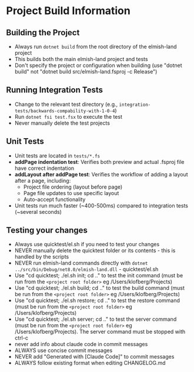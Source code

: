 # Project Build Information

## Building the Project
- Always run `dotnet build` from the root directory of the elmish-land project
- This builds both the main elmish-land project and tests
- Don't specify the project or configuration when building (use "dotnet build" not "dotnet build src/elmish-land.fsproj -c Release")

## Running Integration Tests
- Change to the relevant test directory (e.g., `integration-tests/backwards-compability-with-1-0-4`)
- Run `dotnet fsi test.fsx` to execute the test
- Never manually delete the test projects

## Unit Tests
- Unit tests are located in `tests/*.fs`
- **addPage indentation test**: Verifies both preview and actual .fsproj file have correct indentation
- **addLayout after addPage test**: Verifies the workflow of adding a layout after a page, including:
  - Project file ordering (layout before page)  
  - Page file updates to use specific layout
  - Auto-accept functionality
- Unit tests run much faster (~400-500ms) compared to integration tests (~several seconds)

## Testing your changes
- Always use quicktest/el.sh if you need to test your changes
- NEVER manually delete the quicktest folder or its contents - this is handled by the scripts
- NEVER run elmish-land commands directly with `dotnet ../src/bin/Debug/net8.0/elmish-land.dll` - quicktest/el.sh
- Use "cd quicktest; ./el.sh init; cd .." to test the init command (must be run from the `<project root folder>` eg /Users/klofberg/Projects)
- Use "cd quicktest; ./el.sh build; cd .." to test the build command (must be run from the `<project root folder>` eg /Users/klofberg/Projects)
- Use "cd quicktest; ./el.sh restore; cd .." to test the restore command (must be run from the `<project root folder>` eg /Users/klofberg/Projects)
- Use "cd quicktest; ./el.sh server; cd .." to test the server command (must be run from the `<project root folder>` eg /Users/klofberg/Projects). The server command must be stopped with ctrl-c
- never add info about claude code in commit messages
- ALWAYS use concise commit messages
- NEVER add "Generated with [Claude Code]" to commit messages
- ALWAYS follow existing format when editing CHANGELOG.md